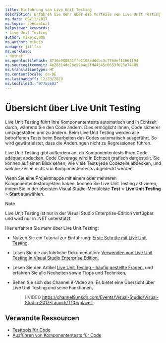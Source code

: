 ```yaml
---
title: Einführung von Live Unit Testing
description: Erfahren Sie mehr über die Vorteile von Live Unit Testing und dessen Anwendung bei Komponententests für Ihre Projekte.
ms.date: 09/11/2017
ms.topic: conceptual
helpviewer_keywords:
- Live Unit Testing
author: mikejo5000
ms.author: mikejo
manager: jillfra
ms.workload:
- dotnet
ms.openlocfilehash: 8716e980581ffe1103adddbc3c776def1166ff94
ms.sourcegitcommit: 4e28314dc2be59b4c5fd44545c0653f625e74489
ms.translationtype: HT
ms.contentlocale: de-DE
ms.lasthandoff: 12/23/2020
ms.locfileid: "97756603"
---
```

# <a name="live-unit-testing-overview"></a>Übersicht über Live Unit Testing

Live Unit Testing führt Ihre Komponententests automatisch und in Echtzeit durch, während Sie den Code ändern. Dies ermöglicht Ihnen, Code sicherer umzugestalten und zu ändern. Beim Live Unit Testing werden alle betroffenen Tests beim Bearbeiten des Codes automatisch ausgeführt. So wird gewährleistet, dass die Änderungen nicht zu Regressionen führen.

Live Unit Testing gibt außerdem an, ob Komponententests Ihren Code adäquat abdecken. Code Coverage wird in Echtzeit grafisch dargestellt. Sie können auf einen Blick sehen, wie viele Tests jede Codezeile abdecken, und welche Zeilen nicht von Komponententests abgedeckt werden.

Wenn Sie eine Projektmappe mit einem oder mehreren Komponententestprojekten haben, können Sie Live Unit Testing aktivieren, indem Sie in der obersten Visual Studio-Menüleiste **Test** > **Live Unit Testing** > **Start** auswählen.

> [!NOTE]
> Live Unit Testing ist nur in der Visual Studio Enterprise-Edition verfügbar und wird nur in .NET unterstützt.

Hier erfahren Sie mehr über Live Unit Testing:

- Nutzen Sie ein Tutorial zur Einführung: [Erste Schritte mit Live Unit Testing](live-unit-testing-start.md).

- Lesen Sie die ausführliche Dokumentation: [Verwenden von Live Unit Testing in Visual Studio Enterprise Edition](live-unit-testing.md).

- Lesen Sie den Artikel [Live Unit Testing – häufig gestellte Fragen](live-unit-testing-faq.md), und erfahren Sie alle Neuheiten sowie Tipps und Techniken.

- Sehen Sie sich das Channel 9-Video an. Es bietet eine Übersicht über Live Unit Testing und seine Funktionen.</p>

   > [!VIDEO https://channel9.msdn.com/Events/Visual-Studio/Visual-Studio-2017-Launch/T105/player]

## <a name="related-resources"></a>Verwandte Ressourcen

- [Testtools für Code](https://visualstudio.microsoft.com/vs/testing-tools/)
- [Ausführen von Komponententests für Code](unit-test-your-code.md)
